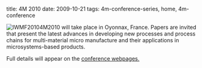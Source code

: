 title: 4M 2010
date: 2009-10-21
tags: 4m-conference-series, home, 4m-conference


<!--break-->
![IWMF2010](/4m-association/images/4m-logotight.png)4M2010 will take place in Oyonnax, France. Papers are invited that present the latest advances in developing new processes and process chains for multi-material micro manufacture and their applications in microsystems-based products.  
  
Full details will appear on the [conference webpages.](../conference/2010.html)